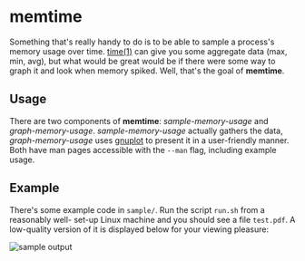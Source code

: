 memtime
=======

Something that's really handy to do is to be able to sample a process's
memory usage over time. [time(1)](http://www.kernel.org/doc/man-pages/online/pages/man1/time.1.html)
can give you some aggregate data (max, min, avg), but what would be great would be
if there were some way to graph it and look when memory spiked. Well, that's the
goal of **memtime**.

Usage
-----
There are two components of **memtime**: *sample-memory-usage* and *graph-memory-usage*. *sample-memory-usage*
actually gathers the data, *graph-memory-usage* uses [gnuplot](http://www.gnuplot.info/) to present it
in a user-friendly manner. Both have man pages accessible with the `--man` flag, including example usage.

Example
-------
There's some example code in `sample/`. Run the script `run.sh` from a reasonably well-
set-up Linux machine and you should see a file `test.pdf`. A low-quality version of it
is displayed below for your viewing pleasure:

![sample output](http://files.roguelazer.com/memtime_sample.png)
